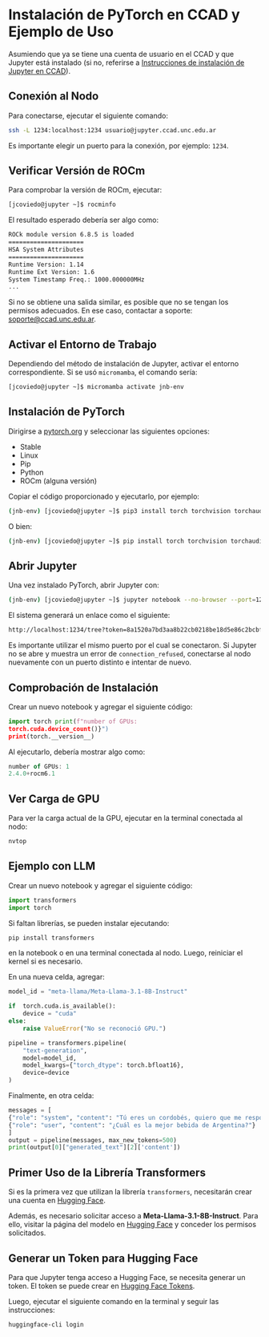 # Instalación de PyTorch en CCAD y Ejemplo de Uso
Asumiendo que ya se tiene una cuenta de usuario en el CCAD y que Jupyter está instalado (si no, referirse a [Instrucciones de instalación de Jupyter en CCAD](https://github.com/jipphysics/jupyter-ccad)). 

## Conexión al Nodo 
Para conectarse, ejecutar el siguiente comando: 
```bash 
ssh -L 1234:localhost:1234 usuario@jupyter.ccad.unc.edu.ar
```
Es importante elegir un puerto para la conexión, por ejemplo: `1234`.
## Verificar Versión de ROCm
Para comprobar la versión de ROCm, ejecutar:
```bash 
[jcoviedo@jupyter ~]$ rocminfo
```
El resultado esperado debería ser algo como:
```bash 
ROCk module version 6.8.5 is loaded 
===================== 
HSA System Attributes 
===================== 
Runtime Version: 1.14 
Runtime Ext Version: 1.6 
System Timestamp Freq.: 1000.000000MHz 
...
```
Si no se obtiene una salida similar, es posible que no se tengan los permisos adecuados. En ese caso, contactar a soporte: soporte@ccad.unc.edu.ar.

## Activar el Entorno de Trabajo
Dependiendo del método de instalación de Jupyter, activar el entorno correspondiente. Si se usó `micromamba`, el comando sería:
```bash 
[jcoviedo@jupyter ~]$ micromamba activate jnb-env
```

## Instalación de PyTorch
Dirigirse a [pytorch.org](https://pytorch.org/get-started/locally/) y seleccionar las siguientes opciones:

-   Stable
-   Linux
-   Pip
-   Python
-   ROCm (alguna versión)

Copiar el código proporcionado y ejecutarlo, por ejemplo:
```bash 
(jnb-env) [jcoviedo@jupyter ~]$ pip3 install torch torchvision torchaudio --index-url https://download.pytorch.org/whl/rocm6.1
```
O bien:

```bash 
(jnb-env) [jcoviedo@jupyter ~]$ pip install torch torchvision torchaudio --index-url https://download.pytorch.org/whl/rocm6.1
```

## Abrir Jupyter
Una vez instalado PyTorch, abrir Jupyter con:
```bash 
(jnb-env) [jcoviedo@jupyter ~]$ jupyter notebook --no-browser --port=1234
```
El sistema generará un enlace como el siguiente:
```bash 
http://localhost:1234/tree?token=8a1520a7bd3aa8b22cb0218be18d5e86c2bcbf877b048587
```
Es importante utilizar el mismo puerto por el cual se conectaron. Si Jupyter no se abre y muestra un error de `connection_refused`, conectarse al nodo nuevamente con un puerto distinto e intentar de nuevo.

## Comprobación de Instalación
Crear un nuevo notebook y agregar el siguiente código:

```python
import torch print(f"number of GPUs:
torch.cuda.device_count()}")
print(torch.__version__)
```
Al ejecutarlo, debería mostrar algo como:
```typescript
number of GPUs: 1
2.4.0+rocm6.1
```

## Ver Carga de GPU

Para ver la carga actual de la GPU, ejecutar en la terminal conectada al nodo:
```bash 
nvtop
```
## Ejemplo con LLM

Crear un nuevo notebook y agregar el siguiente código:

```python
import transformers
import torch
```
Si faltan librerías, se pueden instalar ejecutando:
```bash 
pip install transformers
```
en la notebook o en una terminal conectada al nodo. Luego, reiniciar el kernel si es necesario.

En una nueva celda, agregar:
```python
model_id = "meta-llama/Meta-Llama-3.1-8B-Instruct" 

if  torch.cuda.is_available():
    device = "cuda"
else:
    raise ValueError("No se reconoció GPU.")

pipeline = transformers.pipeline(
	"text-generation", 
	model=model_id,
	model_kwargs={"torch_dtype": torch.bfloat16},
	device=device
)
```
Finalmente, en otra celda:
```python
messages = [
{"role": "system", "content": "Tú eres un cordobés, quiero que me respondas todo como cordobés"},
{"role": "user", "content": "¿Cuál es la mejor bebida de Argentina?"}
]
output = pipeline(messages, max_new_tokens=500)
print(output[0]["generated_text"][2]['content'])
```

## Primer Uso de la Librería Transformers

Si es la primera vez que utilizan la librería `transformers`, necesitarán crear una cuenta en [Hugging Face](https://huggingface.co/).

Además, es necesario solicitar acceso a **Meta-Llama-3.1-8B-Instruct**. Para ello, visitar la página del modelo en [Hugging Face](https://huggingface.co/meta-llama/Llama-3.1-8B-Instruct) y conceder los permisos solicitados.

## Generar un Token para Hugging Face

Para que Jupyter tenga acceso a Hugging Face, se necesita generar un token. El token se puede crear en [Hugging Face Tokens](https://huggingface.co/settings/tokens).

Luego, ejecutar el siguiente comando en la terminal y seguir las instrucciones:
```bash 
huggingface-cli login
```
